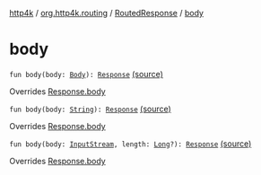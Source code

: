 [http4k](../../index.md) / [org.http4k.routing](../index.md) / [RoutedResponse](index.md) / [body](./body.md)

# body

`fun body(body: `[`Body`](../../org.http4k.core/-body/index.md)`): `[`Response`](../../org.http4k.core/-response/index.md) [(source)](https://github.com/http4k/http4k/blob/master/http4k-core/src/main/kotlin/org/http4k/routing/routing.kt#L148)

Overrides [Response.body](../../org.http4k.core/-response/body.md)


`fun body(body: `[`String`](https://kotlinlang.org/api/latest/jvm/stdlib/kotlin/-string/index.html)`): `[`Response`](../../org.http4k.core/-response/index.md) [(source)](https://github.com/http4k/http4k/blob/master/http4k-core/src/main/kotlin/org/http4k/routing/routing.kt#L150)

Overrides [Response.body](../../org.http4k.core/-response/body.md)


`fun body(body: `[`InputStream`](https://docs.oracle.com/javase/9/docs/api/java/io/InputStream.html)`, length: `[`Long`](https://kotlinlang.org/api/latest/jvm/stdlib/kotlin/-long/index.html)`?): `[`Response`](../../org.http4k.core/-response/index.md) [(source)](https://github.com/http4k/http4k/blob/master/http4k-core/src/main/kotlin/org/http4k/routing/routing.kt#L152)

Overrides [Response.body](../../org.http4k.core/-response/body.md)

